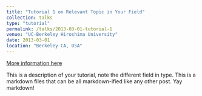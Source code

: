 ```yaml
---
title: "Tutorial 1 on Relevant Topic in Your Field"
collection: talks
type: "tutorial"
permalink: /talks/2013-03-01-tutorial-1
venue: "UC-Berkeley Hiroshima University"
date: 2013-03-01
location: "Berkeley CA, USA"
---
```


[More information here](http://exampleurl.com)

This is a description of your tutorial, note the different field in type. This is a markdown files that can be all markdown-ified like any other post. Yay markdown!
